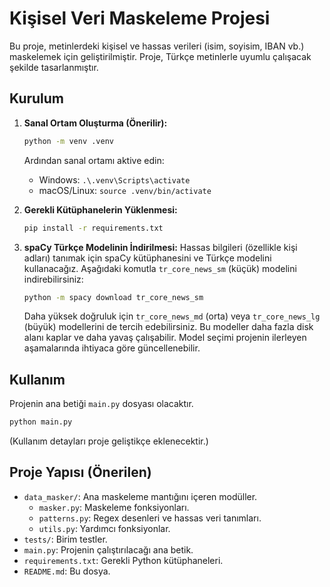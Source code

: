 # Kişisel Veri Maskeleme Projesi

Bu proje, metinlerdeki kişisel ve hassas verileri (isim, soyisim, IBAN vb.) maskelemek için geliştirilmiştir.
Proje, Türkçe metinlerle uyumlu çalışacak şekilde tasarlanmıştır.

## Kurulum

1.  **Sanal Ortam Oluşturma (Önerilir):**
    ```bash
    python -m venv .venv
    ```
    Ardından sanal ortamı aktive edin:
    *   Windows: `.\.venv\Scripts\activate`
    *   macOS/Linux: `source .venv/bin/activate`

2.  **Gerekli Kütüphanelerin Yüklenmesi:**
    ```bash
    pip install -r requirements.txt
    ```

3.  **spaCy Türkçe Modelinin İndirilmesi:**
    Hassas bilgileri (özellikle kişi adları) tanımak için spaCy kütüphanesini ve Türkçe modelini kullanacağız.
    Aşağıdaki komutla `tr_core_news_sm` (küçük) modelini indirebilirsiniz:
    ```bash
    python -m spacy download tr_core_news_sm
    ```
    Daha yüksek doğruluk için `tr_core_news_md` (orta) veya `tr_core_news_lg` (büyük) modellerini de tercih edebilirsiniz. Bu modeller daha fazla disk alanı kaplar ve daha yavaş çalışabilir. Model seçimi projenin ilerleyen aşamalarında ihtiyaca göre güncellenebilir.

## Kullanım

Projenin ana betiği `main.py` dosyası olacaktır.
```bash
python main.py
```
(Kullanım detayları proje geliştikçe eklenecektir.)

## Proje Yapısı (Önerilen)

-   `data_masker/`: Ana maskeleme mantığını içeren modüller.
    -   `masker.py`: Maskeleme fonksiyonları.
    -   `patterns.py`: Regex desenleri ve hassas veri tanımları.
    -   `utils.py`: Yardımcı fonksiyonlar.
-   `tests/`: Birim testler.
-   `main.py`: Projenin çalıştırılacağı ana betik.
-   `requirements.txt`: Gerekli Python kütüphaneleri.
-   `README.md`: Bu dosya.
